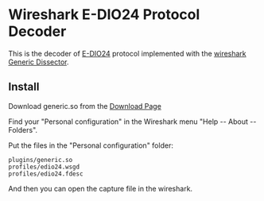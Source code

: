 Wireshark E-DIO24 Protocol Decoder
==================================

This is the decoder of [E-DIO24](https://www.mccdaq.com/ethernet-data-acquisition/24-channel-digital-io-daq/E-DIO24-Series) protocol implemented with the [wireshark Generic Dissector](http://wsgd.free.fr/).

Install
-------

Download generic.so from the [Download Page](http://wsgd.free.fr/download.html)

Find your "Personal configuration" in the Wireshark menu "Help -- About -- Folders".

Put the files in the "Personal configuration" folder:

    plugins/generic.so
    profiles/edio24.wsgd
    profiles/edio24.fdesc

And then you can open the capture file in the wireshark.


